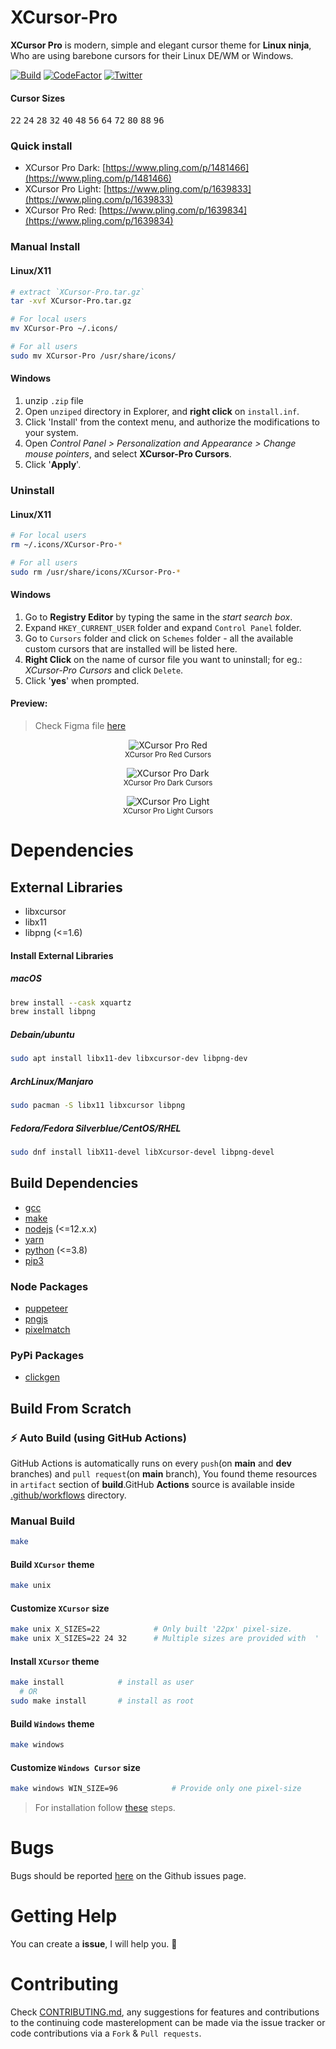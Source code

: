 # XCursor-Pro

**XCursor Pro** is modern, simple and elegant cursor theme for **Linux ninja**, Who are using barebone cursors for their Linux DE/WM or Windows.

[![Build](https://github.com/ful1e5/XCursor-pro/workflows/build/badge.svg)](https://github.com/ful1e5/XCursor-pro/actions)
[![CodeFactor](https://www.codefactor.io/repository/github/ful1e5/xcursor-pro/badge)](https://www.codefactor.io/repository/github/ful1e5/xcursor-pro)
[![Twitter](https://img.shields.io/badge/twitter-ful1e5-blue)](https://twitter.com/ful1e5)

#### Cursor Sizes

<kbd>22</kbd>
<kbd>24</kbd>
<kbd>28</kbd>
<kbd>32</kbd>
<kbd>40</kbd>
<kbd>48</kbd>
<kbd>56</kbd>
<kbd>64</kbd>
<kbd>72</kbd>
<kbd>80</kbd>
<kbd>88</kbd>
<kbd>96</kbd>

### Quick install

- XCursor Pro Dark: [https://www.pling.com/p/1481466](https://www.pling.com/p/1481466)
- XCursor Pro Light: [https://www.pling.com/p/1639833](https://www.pling.com/p/1639833)
- XCursor Pro Red: [https://www.pling.com/p/1639834](https://www.pling.com/p/1639834)

### Manual Install

#### Linux/X11

```bash
# extract `XCursor-Pro.tar.gz`
tar -xvf XCursor-Pro.tar.gz

# For local users
mv XCursor-Pro ~/.icons/

# For all users
sudo mv XCursor-Pro /usr/share/icons/
```

#### Windows

1. unzip `.zip` file
2. Open `unziped` directory in Explorer, and **right click** on `install.inf`.
3. Click 'Install' from the context menu, and authorize the modifications to your system.
4. Open _Control Panel > Personalization and Appearance > Change mouse pointers_, and select **XCursor-Pro Cursors**.
5. Click '**Apply**'.

### Uninstall

#### Linux/X11

```bash
# For local users
rm ~/.icons/XCursor-Pro-*

# For all users
sudo rm /usr/share/icons/XCursor-Pro-*
```

#### Windows

1. Go to **Registry Editor** by typing the same in the _start search box_.
2. Expand `HKEY_CURRENT_USER` folder and expand `Control Panel` folder.
3. Go to `Cursors` folder and click on `Schemes` folder - all the available custom cursors that are installed will be listed here.
4. **Right Click** on the name of cursor file you want to uninstall; for eg.: _XCursor-Pro Cursors_ and click `Delete`.
5. Click '**yes**' when prompted.

#### Preview:

> Check Figma file [here](https://www.figma.com/file/aiDqxzFmwl8qtaFyQEE3kk/XCursor-Pro?node-id=0%3A1)

<!-- Preview -->

<p align="center">
  <img title="XCursor Pro Red" src="https://imgur.com/dAx7Tko.png">
  </br>
  <sub>XCursor Pro Red Cursors</sub>
</p>

<p align="center">
  <img title="XCursor Pro Dark" src="https://imgur.com/xU23azm.png">
  </br>
  <sub>XCursor Pro Dark Cursors</sub>
</p>

<p align="center">
  <img title="XCursor Pro Light" src="https://imgur.com/tgOj0pt.png">
  </br>
  <sub>XCursor Pro Light Cursors</sub>
</p>

<!-- Build Dependencies -->

# Dependencies

## External Libraries

- libxcursor
- libx11
- libpng (<=1.6)

#### Install External Libraries

##### macOS

```bash
brew install --cask xquartz
brew install libpng
```

##### Debain/ubuntu

```bash
sudo apt install libx11-dev libxcursor-dev libpng-dev
```

##### ArchLinux/Manjaro

```bash
sudo pacman -S libx11 libxcursor libpng
```

##### Fedora/Fedora Silverblue/CentOS/RHEL

```bash
sudo dnf install libX11-devel libXcursor-devel libpng-devel
```

## Build Dependencies

- [gcc](https://gcc.gnu.org/install/)
- [make](https://www.gnu.org/software/make/)
- [nodejs](https://nodejs.org/en/) (<=12.x.x)
- [yarn](https://classic.yarnpkg.com/en/docs/install/)
- [python](https://www.python.org/downloads/) (<=3.8)
- [pip3](https://pip.pypa.io/en/stable/installing/)

### Node Packages

- [puppeteer](https://www.npmjs.com/package/puppeteer)
- [pngjs](https://www.npmjs.com/package/pngjs)
- [pixelmatch](https://www.npmjs.com/package/pixelmatch)

### PyPi Packages

- [clickgen](https://pypi.org/project/clickgen/s)

## Build From Scratch

### ⚡ Auto Build (using GitHub Actions)

GitHub Actions is automatically runs on every `push`(on **main** and **dev** branches) and `pull request`(on **main** branch), You found theme resources in `artifact` section of **build**.GitHub **Actions** source is available inside [.github/workflows](https://github.com/ful1e5/XCursor-pro/tree/main/.github/workflows) directory.

### Manual Build

```bash
make
```

#### Build `XCursor` theme

```bash
make unix
```

#### Customize `XCursor` size

```bash
make unix X_SIZES=22            # Only built '22px' pixel-size.
make unix X_SIZES=22 24 32      # Multiple sizes are provided with  ' '(Space)
```

#### Install `XCursor` theme

```bash
make install            # install as user
  # OR
sudo make install       # install as root
```

#### Build `Windows` theme

```bash
make windows
```

#### Customize `Windows Cursor` size

```bash
make windows WIN_SIZE=96            # Provide only one pixel-size
```

> For installation follow [these](#windows) steps.

<!-- Bug Report -->

# Bugs

Bugs should be reported [here](https://github.com/ful1e5/XCursor-Pro/issues) on the Github issues page.

<!-- Help -->

# Getting Help

You can create a **issue**, I will help you. 🙂

<!-- Contributions and Suggestion -->

# Contributing

Check [CONTRIBUTING.md](CONTRIBUTING.md), any suggestions for features and contributions to the continuing code masterelopment can be made via the issue tracker or code contributions via a `Fork` & `Pull requests`.
